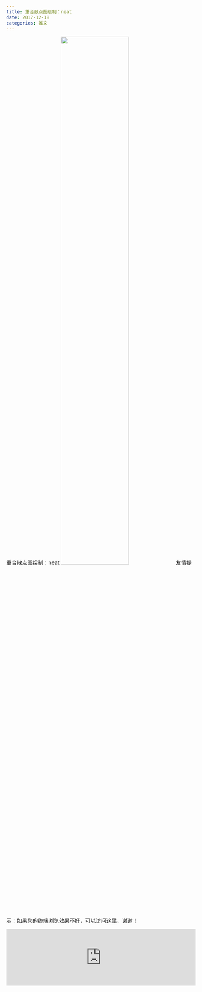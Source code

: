 ```yaml
---
title: 重合散点图绘制：neat
date: 2017-12-18
categories: 推文
---
```

重合散点图绘制：neat
<img src="http://mmbiz.qpic.cn/mmbiz_jpg/ACviaWTBFxhbzwZLBnmtQ2D7yvRe2rPfGic7tW8C9uSL8Y87H5ugiaibnv2GJSxxbWWDCwMT9zxH5oEvowia0EfwUUQ/0?wx_fmt=jpeg" style="width: 60%; height: auto;"/><!--more-->
友情提示：如果您的终端浏览效果不好，可以访问[这里](https://stata-club.github.io/stata_article/2017-12-18.html)，谢谢！
<iframe src="https://stata-club.github.io/stata_article/2017-12-18.html" id="iframepage" frameborder="0" scrolling="no" marginheight="0" marginwidth="0" width="100%" onLoad="iFrameHeight()"></iframe>
<script type="text/javascript" language="javascript">
function iFrameHeight() {
var ifm= document.getElementById("iframepage");
var subWeb = document.frames ? document.frames["iframepage"].document : ifm.contentDocument;   
if(ifm != null && subWeb != null) {
 ifm.height = subWeb.body.scrollHeight;
} 
} 
</script> 
